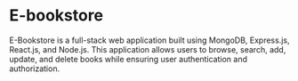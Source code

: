 # E-bookstore
E-Bookstore is a full-stack web application built using MongoDB, Express.js, React.js, and Node.js. This application allows users to browse, search, add, update, and delete books while ensuring user authentication and authorization.
